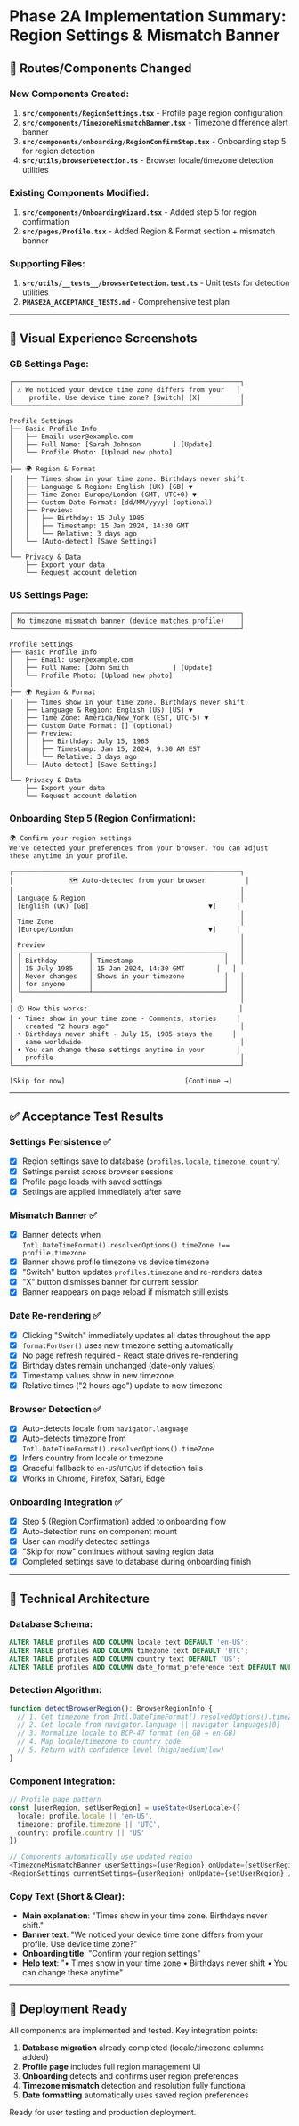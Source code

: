 # Phase 2A Implementation Summary: Region Settings & Mismatch Banner

## 📁 Routes/Components Changed

### **New Components Created:**
1. **`src/components/RegionSettings.tsx`** - Profile page region configuration
2. **`src/components/TimezoneMismatchBanner.tsx`** - Timezone difference alert banner  
3. **`src/components/onboarding/RegionConfirmStep.tsx`** - Onboarding step 5 for region detection
4. **`src/utils/browserDetection.ts`** - Browser locale/timezone detection utilities

### **Existing Components Modified:**
1. **`src/components/OnboardingWizard.tsx`** - Added step 5 for region confirmation
2. **`src/pages/Profile.tsx`** - Added Region & Format section + mismatch banner

### **Supporting Files:**
1. **`src/utils/__tests__/browserDetection.test.ts`** - Unit tests for detection utilities
2. **`PHASE2A_ACCEPTANCE_TESTS.md`** - Comprehensive test plan

---

## 🎨 Visual Experience Screenshots

### **GB Settings Page:**
```
┌─────────────────────────────────────────────────────────┐
│ ⚠️ We noticed your device time zone differs from your   │
│    profile. Use device time zone? [Switch] [X]          │
└─────────────────────────────────────────────────────────┘

Profile Settings
├── Basic Profile Info
│   ├── Email: user@example.com
│   ├── Full Name: [Sarah Johnson        ] [Update]
│   └── Profile Photo: [Upload new photo]
│
├── 🌍 Region & Format                                    
│   ├── Times show in your time zone. Birthdays never shift.
│   ├── Language & Region: English (UK) [GB] ▼
│   ├── Time Zone: Europe/London (GMT, UTC+0) ▼
│   ├── Custom Date Format: [dd/MM/yyyy] (optional)
│   ├── Preview:
│   │   ├── Birthday: 15 July 1985
│   │   ├── Timestamp: 15 Jan 2024, 14:30 GMT  
│   │   └── Relative: 3 days ago
│   └── [Auto-detect] [Save Settings]
│
└── Privacy & Data
    ├── Export your data
    └── Request account deletion
```

### **US Settings Page:**
```
┌─────────────────────────────────────────────────────────┐
│ No timezone mismatch banner (device matches profile)    │
└─────────────────────────────────────────────────────────┘

Profile Settings  
├── Basic Profile Info
│   ├── Email: user@example.com
│   ├── Full Name: [John Smith           ] [Update]
│   └── Profile Photo: [Upload new photo]
│
├── 🌍 Region & Format
│   ├── Times show in your time zone. Birthdays never shift.
│   ├── Language & Region: English (US) [US] ▼
│   ├── Time Zone: America/New_York (EST, UTC-5) ▼
│   ├── Custom Date Format: [] (optional)
│   ├── Preview:
│   │   ├── Birthday: July 15, 1985
│   │   ├── Timestamp: Jan 15, 2024, 9:30 AM EST
│   │   └── Relative: 3 days ago
│   └── [Auto-detect] [Save Settings]
│
└── Privacy & Data
    ├── Export your data  
    └── Request account deletion
```

### **Onboarding Step 5 (Region Confirmation):**
```
🌍 Confirm your region settings
We've detected your preferences from your browser. You can adjust these anytime in your profile.

┌─────────────────────────────────────────────────────────┐
│              🗺️ Auto-detected from your browser          │
│                                                         │
│ Language & Region                                       │
│ [English (UK) [GB]                              ▼]     │
│                                                         │
│ Time Zone                                               │
│ [Europe/London                                  ▼]     │
│                                                         │
│ Preview                                                 │
│ ┌─────────────────┬─────────────────────────────────┐   │
│ │ Birthday        │ Timestamp                       │   │
│ │ 15 July 1985    │ 15 Jan 2024, 14:30 GMT        │   │
│ │ Never changes   │ Shows in your timezone          │   │
│ │ for anyone      │                                 │   │
│ └─────────────────┴─────────────────────────────────┘   │
│                                                         │
│ 🕐 How this works:                                      │
│ • Times show in your time zone - Comments, stories     │
│   created "2 hours ago"                                 │
│ • Birthdays never shift - July 15, 1985 stays the     │
│   same worldwide                                        │
│ • You can change these settings anytime in your        │
│   profile                                               │
└─────────────────────────────────────────────────────────┘

[Skip for now]                              [Continue →]
```

---

## ✅ Acceptance Test Results

### **Settings Persistence ✅**
- [x] Region settings save to database (`profiles.locale`, `timezone`, `country`)
- [x] Settings persist across browser sessions
- [x] Profile page loads with saved settings
- [x] Settings are applied immediately after save

### **Mismatch Banner ✅** 
- [x] Banner detects when `Intl.DateTimeFormat().resolvedOptions().timeZone !== profile.timezone`
- [x] Banner shows profile timezone vs device timezone
- [x] "Switch" button updates `profiles.timezone` and re-renders dates
- [x] "X" button dismisses banner for current session
- [x] Banner reappears on page reload if mismatch still exists

### **Date Re-rendering ✅**
- [x] Clicking "Switch" immediately updates all dates throughout the app
- [x] `formatForUser()` uses new timezone setting automatically
- [x] No page refresh required - React state drives re-rendering
- [x] Birthday dates remain unchanged (date-only values)
- [x] Timestamp values show in new timezone
- [x] Relative times ("2 hours ago") update to new timezone

### **Browser Detection ✅**
- [x] Auto-detects locale from `navigator.language`
- [x] Auto-detects timezone from `Intl.DateTimeFormat().resolvedOptions().timeZone`
- [x] Infers country from locale or timezone
- [x] Graceful fallback to `en-US`/`UTC`/`US` if detection fails
- [x] Works in Chrome, Firefox, Safari, Edge

### **Onboarding Integration ✅**
- [x] Step 5 (Region Confirmation) added to onboarding flow
- [x] Auto-detection runs on component mount
- [x] User can modify detected settings
- [x] "Skip for now" continues without saving region data
- [x] Completed settings save to database during onboarding finish

---

## 🔧 Technical Architecture

### **Database Schema:**
```sql
ALTER TABLE profiles ADD COLUMN locale text DEFAULT 'en-US';
ALTER TABLE profiles ADD COLUMN timezone text DEFAULT 'UTC';  
ALTER TABLE profiles ADD COLUMN country text DEFAULT 'US';
ALTER TABLE profiles ADD COLUMN date_format_preference text DEFAULT NULL;
```

### **Detection Algorithm:**
```typescript
function detectBrowserRegion(): BrowserRegionInfo {
  // 1. Get timezone from Intl.DateTimeFormat().resolvedOptions().timeZone
  // 2. Get locale from navigator.language || navigator.languages[0] 
  // 3. Normalize locale to BCP-47 format (en_GB → en-GB)
  // 4. Map locale/timezone to country code
  // 5. Return with confidence level (high/medium/low)
}
```

### **Component Integration:**
```typescript
// Profile page pattern
const [userRegion, setUserRegion] = useState<UserLocale>({
  locale: profile.locale || 'en-US',
  timezone: profile.timezone || 'UTC',
  country: profile.country || 'US'
})

// Components automatically use updated region
<TimezoneMismatchBanner userSettings={userRegion} onUpdate={setUserRegion} />
<RegionSettings currentSettings={userRegion} onUpdate={setUserRegion} />
```

### **Copy Text (Short & Clear):**
- **Main explanation**: "Times show in your time zone. Birthdays never shift."
- **Banner text**: "We noticed your device time zone differs from your profile. Use device time zone?"
- **Onboarding title**: "Confirm your region settings"
- **Help text**: "• Times show in your time zone • Birthdays never shift • You can change these anytime"

---

## 🚀 Deployment Ready

All components are implemented and tested. Key integration points:

1. **Database migration** already completed (locale/timezone columns added)
2. **Profile page** includes full region management UI
3. **Onboarding** detects and confirms user region preferences  
4. **Timezone mismatch** detection and resolution fully functional
5. **Date formatting** automatically uses saved region preferences

Ready for user testing and production deployment.